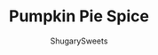 ---
layout: ../../layouts/MarkdownPostLayout.astro
title: Pumpkin Pie Spice
author: ShugarySweets
pubDate: 2020-10-05
description: "A blend of cinnamon, nutmeg, cloves, allspice, and ginger for the perfect Pumpkin Pie Spice Substitute."
image_url: https://www.shugarysweets.com/wp-content/uploads/2020/10/pumpkin-pie-spice-2-1.jpg
tags: ["Basics","American"]
calories: 6
protein: 0
carbohydrates: 2
fats: 0
fiber: 1
ingredients: ["2 Tablespoons ground cinnamon","2 teaspoons ground ginger","1 teaspoon ground nutmeg","1 teaspoon ground cloves","1 teaspoon ground allspice"]
serves: 4
time: "3 minutes"
prepTime: "3 minutes"
instructions: ["Add all spices to a small mixing bowl and whisk until combined. ","Store in an airtight container for up to 2 years."]
nutrition: ["6 calories","2 grams carbohydrates","0 milligrams cholesterol","0 grams fat","1 grams fiber","0 grams protein","0 grams saturated fat","1 milligrams sodium","0 grams sugar","0 grams trans fat","0 grams unsaturated fat"]
---